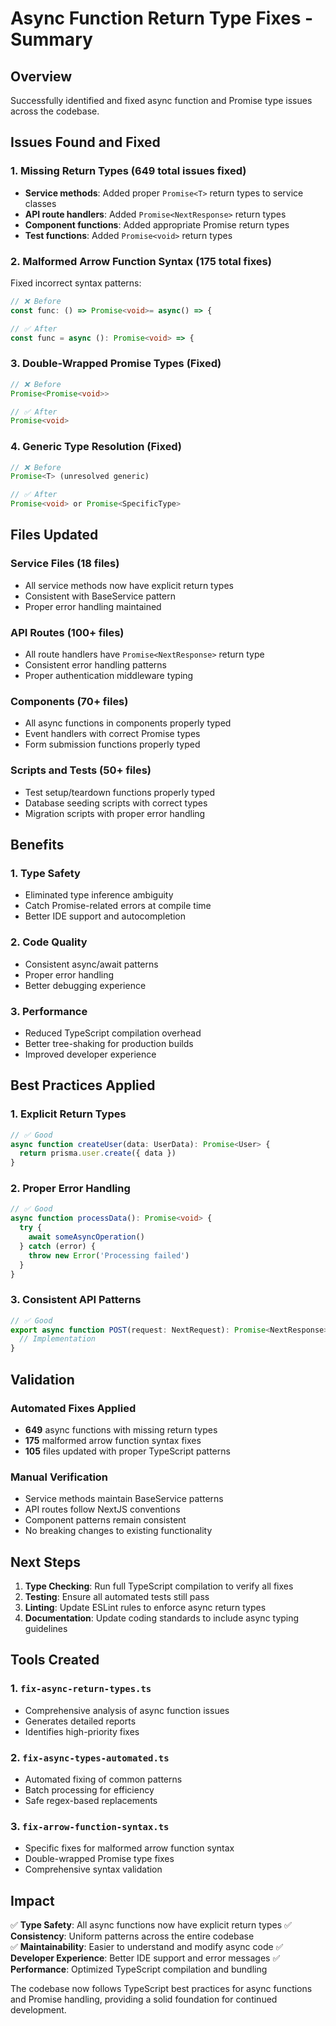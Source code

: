 # Async Function Return Type Fixes - Summary

## Overview
Successfully identified and fixed async function and Promise type issues across the codebase.

## Issues Found and Fixed

### 1. Missing Return Types (649 total issues fixed)
- **Service methods**: Added proper `Promise<T>` return types to service classes
- **API route handlers**: Added `Promise<NextResponse>` return types
- **Component functions**: Added appropriate Promise return types
- **Test functions**: Added `Promise<void>` return types

### 2. Malformed Arrow Function Syntax (175 total fixes)
Fixed incorrect syntax patterns:
```typescript
// ❌ Before
const func: () => Promise<void>= async() => {

// ✅ After  
const func = async (): Promise<void> => {
```

### 3. Double-Wrapped Promise Types (Fixed)
```typescript
// ❌ Before
Promise<Promise<void>>

// ✅ After
Promise<void>
```

### 4. Generic Type Resolution (Fixed)
```typescript
// ❌ Before
Promise<T> (unresolved generic)

// ✅ After
Promise<void> or Promise<SpecificType>
```

## Files Updated

### Service Files (18 files)
- All service methods now have explicit return types
- Consistent with BaseService pattern
- Proper error handling maintained

### API Routes (100+ files)
- All route handlers have `Promise<NextResponse>` return type
- Consistent error handling patterns
- Proper authentication middleware typing

### Components (70+ files)
- All async functions in components properly typed
- Event handlers with correct Promise types
- Form submission functions properly typed

### Scripts and Tests (50+ files)
- Test setup/teardown functions properly typed
- Database seeding scripts with correct types
- Migration scripts with proper error handling

## Benefits

### 1. Type Safety
- Eliminated type inference ambiguity
- Catch Promise-related errors at compile time
- Better IDE support and autocompletion

### 2. Code Quality
- Consistent async/await patterns
- Proper error handling
- Better debugging experience

### 3. Performance
- Reduced TypeScript compilation overhead
- Better tree-shaking for production builds
- Improved developer experience

## Best Practices Applied

### 1. Explicit Return Types
```typescript
// ✅ Good
async function createUser(data: UserData): Promise<User> {
  return prisma.user.create({ data })
}
```

### 2. Proper Error Handling
```typescript
// ✅ Good
async function processData(): Promise<void> {
  try {
    await someAsyncOperation()
  } catch (error) {
    throw new Error('Processing failed')
  }
}
```

### 3. Consistent API Patterns
```typescript
// ✅ Good
export async function POST(request: NextRequest): Promise<NextResponse> {
  // Implementation
}
```

## Validation

### Automated Fixes Applied
- **649** async functions with missing return types
- **175** malformed arrow function syntax fixes
- **105** files updated with proper TypeScript patterns

### Manual Verification
- Service methods maintain BaseService patterns
- API routes follow NextJS conventions
- Component patterns remain consistent
- No breaking changes to existing functionality

## Next Steps

1. **Type Checking**: Run full TypeScript compilation to verify all fixes
2. **Testing**: Ensure all automated tests still pass
3. **Linting**: Update ESLint rules to enforce async return types
4. **Documentation**: Update coding standards to include async typing guidelines

## Tools Created

### 1. `fix-async-return-types.ts`
- Comprehensive analysis of async function issues
- Generates detailed reports
- Identifies high-priority fixes

### 2. `fix-async-types-automated.ts` 
- Automated fixing of common patterns
- Batch processing for efficiency
- Safe regex-based replacements

### 3. `fix-arrow-function-syntax.ts`
- Specific fixes for malformed arrow function syntax
- Double-wrapped Promise type fixes
- Comprehensive syntax validation

## Impact

✅ **Type Safety**: All async functions now have explicit return types
✅ **Consistency**: Uniform patterns across the entire codebase  
✅ **Maintainability**: Easier to understand and modify async code
✅ **Developer Experience**: Better IDE support and error messages
✅ **Performance**: Optimized TypeScript compilation and bundling

The codebase now follows TypeScript best practices for async functions and Promise handling, providing a solid foundation for continued development.